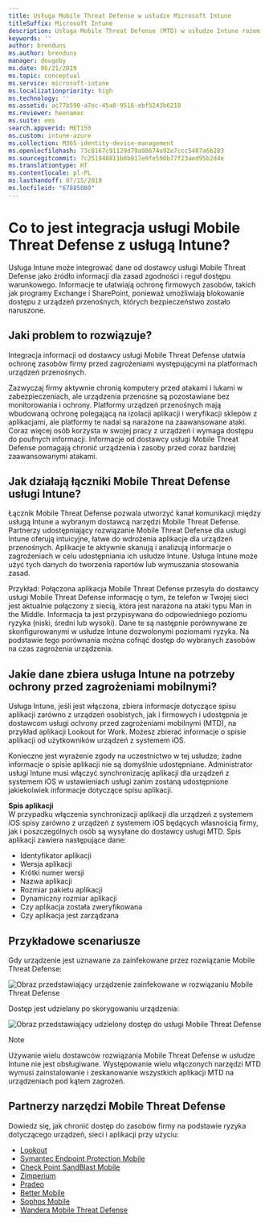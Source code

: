 ```yaml
---
title: Usługa Mobile Threat Defense w usłudze Microsoft Intune
titleSuffix: Microsoft Intune
description: Usługa Mobile Threat Defense (MTD) w usłudze Intune razem z partnerem usługi Mobile Threat Defense umożliwia ochronę dostępu do zasobów firmy na podstawie ryzyka dotyczącego urządzeń.
keywords: ''
author: brenduns
ms.author: brenduns
manager: dougeby
ms.date: 06/21/2019
ms.topic: conceptual
ms.service: microsoft-intune
ms.localizationpriority: high
ms.technology: ''
ms.assetid: ac77b590-a7ec-45a0-9516-ebf5243b6210
ms.reviewer: heenamac
ms.suite: ems
search.appverid: MET150
ms.custom: intune-azure
ms.collection: M365-identity-device-management
ms.openlocfilehash: 73c8167c91129d79a98674a92e7ccc5487a6b283
ms.sourcegitcommit: 7c251948811b8b817e9fe590b77f23aed95b2d4e
ms.translationtype: HT
ms.contentlocale: pl-PL
ms.lasthandoff: 07/15/2019
ms.locfileid: "67885080"
---
```

# <a name="what-is-mobile-threat-defense-integration-with-intune"></a>Co to jest integracja usługi Mobile Threat Defense z usługą Intune?
Usługa Intune może integrować dane od dostawcy usługi Mobile Threat Defense jako źródło informacji dla zasad zgodności i reguł dostępu warunkowego. Informacje te ułatwiają ochronę firmowych zasobów, takich jak programy Exchange i SharePoint, ponieważ umożliwiają blokowanie dostępu z urządzeń przenośnych, których bezpieczeństwo zostało naruszone.  

## <a name="what-problem-does-this-solve"></a>Jaki problem to rozwiązuje?
Integracja informacji od dostawcy usługi Mobile Threat Defense ułatwia ochronę zasobów firmy przed zagrożeniami występującymi na platformach urządzeń przenośnych.  

Zazwyczaj firmy aktywnie chronią komputery przed atakami i lukami w zabezpieczeniach, ale urządzenia przenośne są pozostawiane bez monitorowania i ochrony. Platformy urządzeń przenośnych mają wbudowaną ochronę polegającą na izolacji aplikacji i weryfikacji sklepów z aplikacjami, ale platformy te nadal są narażone na zaawansowane ataki. Coraz więcej osób korzysta w swojej pracy z urządzeń i wymaga dostępu do poufnych informacji. Informacje od dostawcy usługi Mobile Threat Defense pomagają chronić urządzenia i zasoby przed coraz bardziej zaawansowanymi atakami.  

## <a name="how-do-the-intune-mobile-threat-defense-connectors-work"></a>Jak działają łączniki Mobile Threat Defense usługi Intune?

Łącznik Mobile Threat Defense pozwala utworzyć kanał komunikacji między usługą Intune a wybranym dostawcą narzędzi Mobile Threat Defense. Partnerzy udostępniający rozwiązanie Mobile Threat Defense dla usługi Intune oferują intuicyjne, łatwe do wdrożenia aplikacje dla urządzeń przenośnych. Aplikacje te aktywnie skanują i analizują informacje o zagrożeniach w celu udostępniania ich usłudze Intune. Usługa Intune może użyć tych danych do tworzenia raportów lub wymuszania stosowania zasad.  

Przykład: Połączona aplikacja Mobile Threat Defense przesyła do dostawcy usługi Mobile Threat Defense informację o tym, że telefon w Twojej sieci jest aktualnie połączony z siecią, która jest narażona na ataki typu Man in the Middle. Informacja ta jest przypisywana do odpowiedniego poziomu ryzyka (niski, średni lub wysoki). Dane te są następnie porównywane ze skonfigurowanymi w usłudze Intune dozwolonymi poziomami ryzyka. Na podstawie tego porównania można cofnąć dostęp do wybranych zasobów na czas zagrożenia urządzenia.

## <a name="what-data-does-intune-collect-for-mobile-threat-defense"></a>Jakie dane zbiera usługa Intune na potrzeby ochrony przed zagrożeniami mobilnymi?

Usługa Intune, jeśli jest włączona, zbiera informacje dotyczące spisu aplikacji zarówno z urządzeń osobistych, jak i firmowych i udostępnia je dostawcom usługi ochrony przed zagrożeniami mobilnymi (MTD), na przykład aplikacji Lookout for Work. Możesz zbierać informacje o spisie aplikacji od użytkowników urządzeń z systemem iOS.

Konieczne jest wyrażenie zgody na uczestnictwo w tej usłudze; żadne informacje o spisie aplikacji nie są domyślnie udostępniane. Administrator usługi Intune musi włączyć synchronizację aplikacji dla urządzeń z systemem iOS w ustawieniach usługi zanim zostaną udostępnione jakiekolwiek informacje dotyczące spisu aplikacji.

**Spis aplikacji**  
W przypadku włączenia synchronizacji aplikacji dla urządzeń z systemem iOS spisy zarówno z urządzeń z systemem iOS będących własnością firmy, jak i poszczególnych osób są wysyłane do dostawcy usługi MTD. Spis aplikacji zawiera następujące dane:

- Identyfikator aplikacji
- Wersja aplikacji
- Krótki numer wersji
- Nazwa aplikacji
- Rozmiar pakietu aplikacji
- Dynamiczny rozmiar aplikacji
- Czy aplikacja została zweryfikowana
- Czy aplikacja jest zarządzana

## <a name="sample-scenarios"></a>Przykładowe scenariusze

Gdy urządzenie jest uznawane za zainfekowane przez rozwiązanie Mobile Threat Defense:

![Obraz przedstawiający urządzenie zainfekowane w rozwiązaniu Mobile Threat Defense](./media/MTD-image-1.png)

Dostęp jest udzielany po skorygowaniu urządzenia:

![Obraz przedstawiający udzielony dostęp do usługi Mobile Threat Defense](./media/MTD-image-2.png)

> [!NOTE] 
> Używanie wielu dostawców rozwiązania Mobile Threat Defense w usłudze Intune nie jest obsługiwane. Występowanie wielu włączonych narzędzi MTD wymusi zainstalowanie i zeskanowanie wszystkich aplikacji MTD na urządzeniach pod kątem zagrożeń.

## <a name="mobile-threat-defense-partners"></a>Partnerzy narzędzi Mobile Threat Defense

Dowiedz się, jak chronić dostęp do zasobów firmy na podstawie ryzyka dotyczącego urządzeń, sieci i aplikacji przy użyciu:

- [Lookout](lookout-mobile-threat-defense-connector.md)
- [Symantec Endpoint Protection Mobile](skycure-mobile-threat-defense-connector.md)
- [Check Point SandBlast Mobile](checkpoint-sandblast-mobile-mobile-threat-defense-connector.md)
- [Zimperium](zimperium-mobile-threat-defense-connector.md)
- [Pradeo](pradeo-mobile-threat-defense-connector.md)
- [Better Mobile](better-mobile-threat-defense-connector.md)
- [Sophos Mobile](sophos-mtd-connector.md)
- [Wandera Mobile Threat Defense](wandera-mtd-connector.md)
